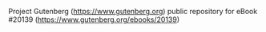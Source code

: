 Project Gutenberg (https://www.gutenberg.org) public repository for eBook #20139 (https://www.gutenberg.org/ebooks/20139)
